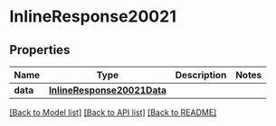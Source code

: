 # InlineResponse20021

## Properties
Name | Type | Description | Notes
------------ | ------------- | ------------- | -------------
**data** | [**InlineResponse20021Data**](InlineResponse20021Data.md) |  | 

[[Back to Model list]](../README.md#documentation-for-models) [[Back to API list]](../README.md#documentation-for-api-endpoints) [[Back to README]](../README.md)


